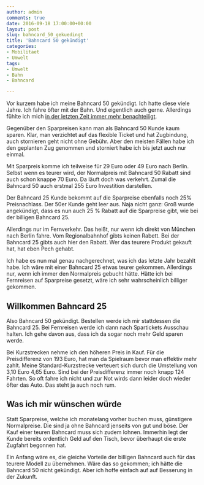 ```yaml
---
author: admin
comments: true
date: 2016-09-18 17:00:00+00:00
layout: post
slug: bahncard_50_gekuedingt 
title: 'Bahncard 50 gekündigt'
categories:
- Mobilitaet
- Umwelt
tags:
- Umwelt
- Bahn
- Bahncard

---
```


Vor kurzem habe ich meine Bahncard 50 gekündigt. Ich hatte diese viele Jahre. Ich fahre öfter mit der Bahn. Und eigentlich auch gerne. Allerdings fühlte ich mich [in der letzten Zeit immer mehr benachteiligt](https://andydunkel.net/mobilitaet/2016/07/07/bahncard_50.html). 

Gegenüber den Sparpreisen kann man als Bahncard 50 Kunde kaum sparen. Klar, man verzichtet auf das flexible Ticket und hat Zugbindung, auch stornieren geht nicht ohne Gebühr. Aber den meisten Fällen habe ich den geplanten Zug genommen und storniert habe ich bis jetzt auch nur einmal.

Mit Sparpreis komme ich teilweise für 29 Euro oder 49 Euro nach Berlin. Selbst wenn es teurer wird, der Normalpreis mit Bahncard 50 Rabatt sind auch schon knappe 70 Euro. Da läuft doch was verkehrt. Zumal die Bahncard 50 auch erstmal 255 Euro Investition darstellen.

Der Bahncard 25 Kunde bekommt auf die Sparpreise ebenfalls noch 25% Preisnachlass. Der 50er Kunde geht leer aus. Naja nicht ganz: Groß wurde angekündigt, dass es nun auch 25 % Rabatt auf die Sparpreise gibt, wie bei der billigen Bahncard 25. 

Allerdings nur im Fernverkehr. Das heißt, nur wenn ich direkt von München nach Berlin fahre. Vom Regionalbahnhof gibts keinen Rabett. Bei der Bahncard 25 gibts auch hier den Rabatt. Wer das teurere Produkt gekauft hat, hat eben Pech gehabt.

Ich habe es nun mal genau nachgerechnet, was ich das letzte Jahr bezahlt habe. Ich wäre mit einer Bahncard 25 etwas teurer gekommen. Allerdings nur, wenn ich immer den Normalpreis gebucht hätte. Hätte ich bei Fernreisen auf Sparpreise gesetzt, wäre ich sehr wahrscheinlich billiger gekommen.

## Willkommen Bahncard 25

Also Bahncard 50 gekündigt. Bestellen werde ich mir stattdessen die Bahncard 25. Bei Fernreisen werde ich dann nach Spartickets Ausschau halten. Ich gehe davon aus, dass ich da sogar noch mehr Geld sparen werde.

Bei Kurzstrecken nehme ich den höheren Preis in Kauf. Für die Preisdifferenz von 193 Euro, hat man da Spielraum bevor man effektiv mehr zahlt. Meine Standard-Kurzstrecke verteuert sich durch die Umstellung von 3,10 Euro 4,65 Euro. Sind bei der Preisdifferenz immer noch knapp 124 Fahrten. So oft fahre ich nicht und zur Not wirds dann leider doch wieder öfter das Auto. Das steht ja auch noch rum.

## Was ich mir wünschen würde

Statt Sparpreise, welche ich monatelang vorher buchen muss, günstigere Normalpreise. Die sind ja ohne Bahncard jenseits von gut und böse. Der Kauf einer teuren Bahncard muss sich zudem lohnen. Immerhin legt der Kunde bereits ordentlich Geld auf den Tisch, bevor überhaupt die erste Zugfahrt begonnen hat.

Ein Anfang wäre es, die gleiche Vorteile der billigen Bahncard auch für das teurere Modell zu übernehmen. Wäre das so gekommen; ich hätte die Bahncard 50 nicht gekündigt. Aber ich hoffe einfach auf auf Besserung in der Zukunft.
